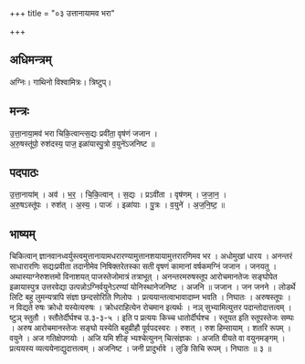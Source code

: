 +++
title = "०३ उत्तानायामव भरा"

+++
## अधिमन्त्रम्
अग्निः। गाथिनो विश्वामित्रः। त्रिष्टुप्।

## मन्त्रः
उ॒त्ता॒नाया॒मव॑ भरा चिकि॒त्वान्त्स॒द्यः प्रवी॑ता॒ वृष॑णं जजान ।  
अ॒रु॒षस्तू॑पो॒ रुश॑दस्य॒ पाज॒ इळा॑यास्पु॒त्रो व॒युने॑ऽजनिष्ट ॥

## पदपाठः
उ॒त्ता॒नाया॑म् । अव॑ । भ॒र॒ । चि॒कि॒त्वान् । स॒द्यः । प्रऽवी॑ता । वृष॑णम् । ज॒जा॒न॒ ।  
अ॒रु॒षऽस्तू॑पः । रुश॑त् । अ॒स्य॒ । पाजः॑ । इळा॑याः । पु॒त्रः । व॒युने॑ । अ॒ज॒नि॒ष्ट॒ ॥

## भाष्यम्
चिकित्वान् ज्ञानवानध्वर्युस्त्वमुत्तानायामधरारण्यामुत्तानशयायामुत्तरारणिमव भर । अधोमुखां धारय । अनन्तरं साधारारणिः सद्यःप्रवीता तदानीमेव निषिक्तरेतस्का सती वृषणं कामानां वर्षकमग्निं जजान । जनयतु । अथास्याग्नेरुशत्तमो विनाशयत् पाजस्तेजोमात्रं तत्राभूत् । अनन्तरमरुषस्तूप आरोचमानतेजः सङ्घोपेत इळायास्पुत्र उत्तरवेद्या उत्पन्नोऽग्निर्वयुनेऽरण्यां योनिस्थानेजनिष्ट । अजनि ॥ जजान । जन जनने । लोडर्थे लिटि बहु लुमन्यत्रापि संज्ञा छन्दसोरिति णिलोपः । प्रत्ययान्तत्वाभावादाम्न भवति । निघातः । अरुषस्तूपः । न विद्यते रुषः क्रोधो यस्येत्यरुषः । क्रोधराहित्येन रोचमान इत्यर्थः । नञ् सुभ्यामित्युत्तर पदान्तोदात्तत्वम् । ष्टुञ् स्तुतौ । स्तौतेर्दीर्घश्च उ.३-३-५ । इति प प्रत्ययः किच्च धातोर्दीर्घश्च । स्तूयत इति स्तूपस्तेजः सम्घः । अरुष आरोचमानस्तेजः सङ्घो यस्येति बहुव्रीहौ पूर्वपदस्वरः । रुशत् । रुश हिम्सायाम् । शतरि रूपम् । वयुने । अज गतिक्षेपणयोः । अजि यमि शीङ् भ्यश्चेत्युनन् चित्संज्ञकः । अजति वीयते वा वयुनमङ्गम् । प्रत्ययस्य व्यत्ययेनाद्युदात्तत्वम् । अजनिष्ट । जनी प्रादुर्भावे । लुङि सिचि रूपम् । निघातः ॥ ३ ॥